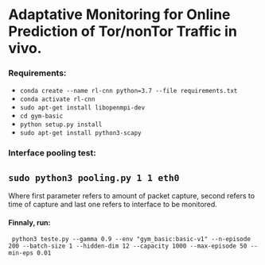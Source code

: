 # Adaptative Monitoring for Online Prediction of Tor/nonTor Traffic in vivo.
### Requirements:

* ```conda create --name rl-cnn python=3.7 --file requirements.txt```
* ```conda activate rl-cnn```
* ```sudo apt-get install libopenmpi-dev```
* ```cd gym-basic```
* ```python setup.py install```
* ```sudo apt-get install python3-scapy```

### Interface pooling test:

## ```sudo python3 pooling.py 1 1 eth0``` 
Where first parameter refers to amount of packet capture, second refers to time of capture and last one refers to interface to be monitored.


#### Finnaly, run:

     python3 teste.py --gamma 0.9 --env "gym_basic:basic-v1" --n-episode 200 --batch-size 1 --hidden-dim 12 --capacity 1000 --max-episode 50 --min-eps 0.01
